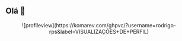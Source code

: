 ## Olá 👋

<center>
![profileview](https://komarev.com/ghpvc/?username=rodrigo-rps&label=VISUALIZAÇÕES+DE+PERFIL)
</center>

<!--
**rodrigo-rps/rodrigo-rps** is a ✨ _special_ ✨ repository because its `README.md` (this file) appears on your GitHub profile.

Here are some ideas to get you started:

- 🔭 I’m currently working on ...
- 🌱 I’m currently learning ...
- 👯 I’m looking to collaborate on ...
- 🤔 I’m looking for help with ...
- 💬 Ask me about ...
- 📫 How to reach me: ...
- 😄 Pronouns: ...
- ⚡ Fun fact: ...
-->
